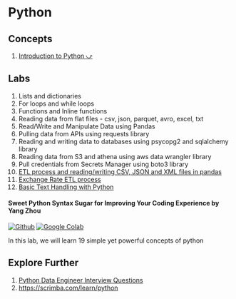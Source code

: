 # Python

## Concepts

1. <a href="#/01-foundations/language/python/introduction-to-python.md" target="_blank">Introduction to Python ⤻</a>

## Labs

1. Lists and dictionaries
1. For loops and while loops
1. Functions and Inline functions
1. Reading data from flat files - csv, json, parquet, avro, excel, txt
1. Read/Write and Manipulate Data using Pandas
1. Pulling data from APIs using requests library
1. Reading and writing data to databases using psycopg2 and sqlalchemy library
1. Reading data from S3 and athena using aws data wrangler library
1. Pull credentials from Secrets Manager using boto3 library
1. [ETL process and reading/writing CSV, JSON and XML files in pandas](01-foundations/language/python/lab-etl-csv-json-xml/)
1. [Exchange Rate ETL process](01-foundations/language/python/lab-exchange-rate-etl/)
1. [Basic Text Handling with Python](18-nlp/lab-basic-text-handlng-python/)

#### Sweet Python Syntax Sugar for Improving Your Coding Experience by Yang Zhou

[![Github](https://img.shields.io/badge/GitHub-100000?style=for-the-badge&logo=github&logoColor=white)](https://github.com/sparsh-ai/recohut/tree/main/01-foundations/language/python/19-sweet-syntax.ipynb) [![Google Colab](https://img.shields.io/static/v1?style=for-the-badge&message=Google+Colab&color=222222&logo=Google+Colab&logoColor=F9AB00&label=)](https://colab.research.google.com/github/sparsh-ai/recohut/blob/main/tree/main/01-foundations/language/python/19-sweet-syntax.ipynb)

In this lab, we will learn 19 simple yet powerful concepts of python

## Explore Further

1. [Python Data Engineer Interview Questions](https://www.stratascratch.com/blog/python-data-engineer-interview-questions/)
2. https://scrimba.com/learn/python
